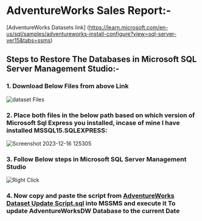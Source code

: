 # AdventureWorks Sales Report:-
 [AdventureWorks Datasets link]
(https://learn.microsoft.com/en-us/sql/samples/adventureworks-install-configure?view=sql-server-ver15&tabs=ssms)

## Steps to Restore The Databases in Microsoft SQL Server Management Studio:-
### 1. Download Below Files from above Link

![dataset Files](https://github.com/Dodamanisagar/PowerBI-Project-3-AdventureWorks-Sales-Report/assets/99800998/9ae591a2-b678-4451-9b68-a984617b4c7d)

### 2. Place both files in the below path based on which version of Microsoft Sql Express you installed, incase of mine I have installed MSSQL15.SQLEXPRESS:
   
![Screenshot 2023-12-16 125305](https://github.com/Dodamanisagar/PowerBI-Project-3-AdventureWorks-Sales-Report/assets/99800998/f9f612ba-4d3f-467b-b880-9fa698e4d3a4)

### 3. Follow Below steps in Microsoft SQL Server Management Studio
   
![Right Click](https://github.com/Dodamanisagar/PowerBI-Project-3-AdventureWorks-Sales-Report/assets/99800998/a95a5fb9-f06a-47f9-b461-efccfb699e54)

### 4. Now copy and paste the script from [AdventureWorks Dataset Update Script.sql](https://github.com/Dodamanisagar/PowerBI-Project-3-AdventureWorks-Sales-Report/blob/main/AdventureWorks%20Dataset%20Update%20Script.sql) into MSSMS and execute it To update AdventureWorksDW Database to the current Date
